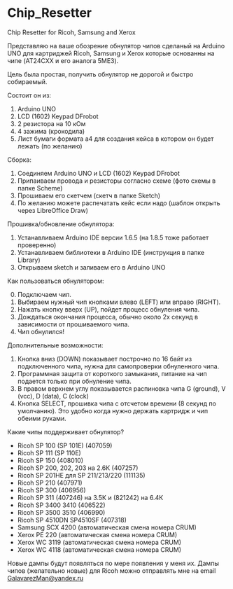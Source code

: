 # Chip_Resetter
Chip Resetter for Ricoh, Samsung and Xerox

Представляю на ваше обозрение обнулятор чипов сделаный на Arduino UNO для картриджей Ricoh, Samsung и Xerox которые основанны на чипе (AT24CXX и его аналога 5ME3).

Цель была простая, получить обнулятор не дорогой и быстро собираемый.

Состоит он из:

1.	Arduino UNO
2.	LCD (1602) Keypad DFrobot
3.	2 резистора на 10 кОм
4.	4 зажима (крокодила)
5.	Лист бумаги формата а4 для создания кейса в котором он будет лежать (по желанию)

Сборка:

1.	Соединяем Arduino UNO и LCD (1602) Keypad DFrobot
2.	Припаиваем провода и резисторы согласно схеме (фото схемы в папке Scheme)
3.  Прошиваем его скетчем (скетч в папке Sketch)
4.	По желанию можете распечатать кейс если надо (шаблон открыть через LibreOffice Draw)

Прошивка/обновление обнулятора:

1.	Устанавливаем Arduino IDE версии 1.6.5 (на 1.8.5 тоже работает проверенно)
2.	Устанавливаем библиотеки в Arduino IDE (инструкция в папке Library)
3.	Открываем sketch и заливаем его в Arduino UNO

Как пользоваться обнулятором:

0.  Подключаем чип.
1.	Выбираем нужный чип кнопками влево (LEFT) или вправо (RIGHT).
2.	Нажать кнопку вверх (UP), пойдет процесс обнуления чипа.
3.	Дождаться окончания процесса, обычно около 2х секунд в зависимости от прошиваемого чипа.
4.  Чип обнулился!

Дополнительные возможности:

1.  Кнопка вниз (DOWN) показывает построчно по 16 байт из подключенного чипа, нужна для самопроверки обнуленного чипа.
2.  Программная защита от короткого замыкания, питание на чип подается только при обнуление чипа.
3.  В правом верхнем углу показывается распиновка чипа G (ground), V (vcc), D (data), C (clock)
4.  Кнопка SELECT, прошивка чипа с отсчетом времени (8 секунд по умолчанию). Это удобно когда нужно держать картридж и чип обеими руками. 

Какие чипы поддерживает обнулятор?
- Ricoh SP 100 (SP 101E) (407059)
- Ricoh SP 111 (SP 110E)
- Ricoh SP 150 (408010)
- Ricoh SP 200, 202, 203 на 2.6К (407257)
- Ricoh SP 201HE для SP 211/213/220 (111135)
- Ricoh SP 210 (407971) 
- Ricoh SP 300 (406956)
- Ricoh SP 311 (407246) на 3.5К и (821242) на 6.4К
- Ricoh SP 3400 3410 (406522)
- Ricoh SP 3500 3510 (406990)
- Ricoh SP 4510DN SP4510SF (407318)
- Samsung SCX 4200 (автоматическая смена номера CRUM)
- Xerox PE 220 (автоматическая смена номера CRUM)
- Xerox WC 3119 (автоматическая смена номера CRUM)
- Xerox WC 4118 (автоматическая смена номера CRUM)

Новые дампы будут появляться по мере появления у меня их. 
Дампы чипов (желательно новые) для Ricoh можно отправлять мне на email GalavarezMan@yandex.ru
